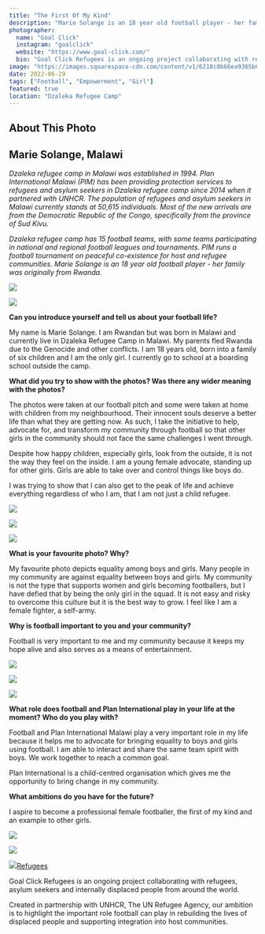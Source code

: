 ```yaml
---
title: "The First Of My Kind"
description: "Marie Solange is an 18 year old football player - her family was originally from Rwanda."
photographer:
  name: "Goal Click"
  instagram: "goalclick"
  website: "https://www.goal-click.com/"
  bio: "Goal Click Refugees is an ongoing project collaborating with refugees, asylum seekers and internally displaced people from around the world."
image: "https://images.squarespace-cdn.com/content/v1/6218c0b66ea9365b6e572281/91853e7c-21fc-426b-b2ac-ae2f3a79bf5f/Malawi+-+UNHCR+-+Solange+A1-min.jpg?format=2500w"
date: 2022-06-29
tags: ["Football", "Empowerment", "Girl"]
featured: true
location: "Dzaleka Refugee Camp"
---
```


## About This Photo

## Marie Solange, Malawi

_Dzaleka refugee camp in Malawi was established in 1994. Plan International Malawi (PIM) has been providing protection services to refugees and asylum seekers in Dzaleka refugee camp since 2014 when it partnered with UNHCR. The population of refugees and asylum seekers in Malawi currently stands at 50,615 individuals. Most of the new arrivals are from the Democratic Republic of the Congo, specifically from the province of Sud Kivu._  

_Dzaleka refugee camp has 15 football teams, with some teams participating in national and regional football leagues and tournaments. PIM runs a football tournament on peaceful co-existence for host and refugee communities. Marie Solange is an 18 year old football player - her family was originally from Rwanda._

![](https://images.squarespace-cdn.com/content/v1/6218c0b66ea9365b6e572281/91853e7c-21fc-426b-b2ac-ae2f3a79bf5f/Malawi+-+UNHCR+-+Solange+A1-min.jpg)

![](https://images.squarespace-cdn.com/content/v1/6218c0b66ea9365b6e572281/382e3747-967a-42ff-8078-23e520a54ce2/Malawi+-+UNHCR+-+Solange+A8-min.jpg)

**Can you introduce yourself and tell us about your football life?**

My name is Marie Solange. I am Rwandan but was born in Malawi and currently live in Dzaleka Refugee Camp in Malawi. My parents fled Rwanda due to the Genocide and other conflicts. I am 18 years old, born into a family of six children and I am the only girl. I currently go to school at a boarding school outside the camp.

**What did you try to show with the photos? Was there any wider meaning with the photos?**

The photos were taken at our football pitch and some were taken at home with children from my neighbourhood. Their innocent souls deserve a better life than what they are getting now. As such, I take the initiative to help, advocate for, and transform my community through football so that other girls in the community should not face the same challenges I went through.

Despite how happy children, especially girls, look from the outside, it is not the way they feel on the inside. I am a young female advocate, standing up for other girls. Girls are able to take over and control things like boys do.

I was trying to show that I can also get to the peak of life and achieve everything regardless of who I am, that I am not just a child refugee. 

![](https://images.squarespace-cdn.com/content/v1/6218c0b66ea9365b6e572281/08e48d8d-48da-4638-b5a2-641ca26c197d/Malawi+-+UNHCR+-+Solange+A15-min.jpg)

![](https://images.squarespace-cdn.com/content/v1/6218c0b66ea9365b6e572281/166b0262-4dd5-4c95-b7c6-677536d68a0f/Malawi+-+UNHCR+-+Solange+A11-min.jpg)

![](https://images.squarespace-cdn.com/content/v1/6218c0b66ea9365b6e572281/5dbe6844-ea11-43fe-b7a3-20c98223d35a/Malawi+-+UNHCR+-+Solange+A20-min.jpg)

**What is your favourite photo? Why?**

My favourite photo depicts equality among boys and girls. Many people in my community are against equality between boys and girls. My community is not the type that supports women and girls becoming footballers, but I have defied that by being the only girl in the squad. It is not easy and risky to overcome this culture but it is the best way to grow. I feel like I am a female fighter, a self-army. 

**Why is football important to you and your community?**

Football is very important to me and my community because it keeps my hope alive and also serves as a means of entertainment.

![](https://images.squarespace-cdn.com/content/v1/6218c0b66ea9365b6e572281/ef9b0178-452a-4ed2-9878-49b3a78a73db/Malawi+-+UNHCR+-+Solange+A3-min.jpg)

![](https://images.squarespace-cdn.com/content/v1/6218c0b66ea9365b6e572281/c8cb12de-01af-43fd-9af8-e88353cc3def/Malawi+-+UNHCR+-+Solange+A9-min.jpg)

![](https://images.squarespace-cdn.com/content/v1/6218c0b66ea9365b6e572281/5ecf2c54-5204-4e10-9a51-a38e3fcb4add/Malawi+-+UNHCR+-+Solange+A4-min.jpg)

**What role does football and Plan International play in your life at the moment? Who do you play with?**

Football and Plan International Malawi play a very important role in my life because it helps me to advocate for bringing equality to boys and girls using football. I am able to interact and share the same team spirit with boys. We work together to reach a common goal. 

Plan International is a child-centred organisation which gives me the opportunity to bring change in my community.

**What ambitions do you have for the future?**

I aspire to become a professional female footballer, the first of my kind and an example to other girls.

![](https://images.squarespace-cdn.com/content/v1/6218c0b66ea9365b6e572281/ecdec1cf-1268-4493-b961-08898b773146/Malawi+-+UNHCR+-+Solange+A10-min.jpg)

![](https://images.squarespace-cdn.com/content/v1/6218c0b66ea9365b6e572281/f576ba58-f011-45d7-9bc7-765443cce147/Malawi+-+UNHCR+-+Solange+A21-min.jpg)

 [![](https://images.squarespace-cdn.com/content/v2/namespaces/memberAccountAvatars/libraries/62b436316fcb330c25d8d386/68cced7a09cf49a8ac47d257a4915739/68cced7a09cf49a8ac47d257a4915739.jpeg?format=300w)Refugees](https://www.goal-click.com/football-photography-stories?author=62b436316fcb330c25d8d386)

Goal Click Refugees is an ongoing project collaborating with refugees, asylum seekers and internally displaced people from around the world. 

Created in partnership with UNHCR, The UN Refugee Agency, our ambition is to highlight the important role football can play in rebuilding the lives of displaced people and supporting integration into host communities.
